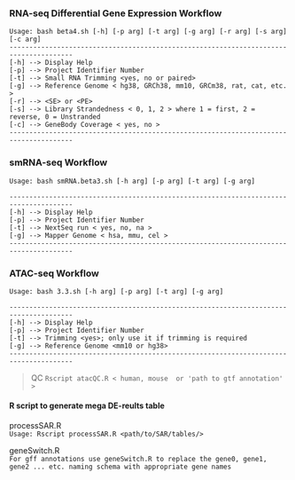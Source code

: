 ### RNA-seq Differential Gene Expression Workflow 

```
Usage: bash beta4.sh [-h] [-p arg] [-t arg] [-g arg] [-r arg] [-s arg] [-c arg] 
--------------------------------------------------------------------------------------
[-h] --> Display Help
[-p] --> Project Identifier Number
[-t] --> Small RNA Trimming <yes, no or paired>
[-g] --> Reference Genome < hg38, GRCh38, mm10, GRCm38, rat, cat, etc. >
[-r] --> <SE> or <PE> 
[-s] --> Library Strandedness < 0, 1, 2 > where 1 = first, 2 = reverse, 0 = Unstranded
[-c] --> GeneBody Coverage < yes, no > 
--------------------------------------------------------------------------------------
```
### smRNA-seq Workflow

```
Usage: bash smRNA.beta3.sh [-h arg] [-p arg] [-t arg] [-g arg]

--------------------------------------------------------------------------------------
[-h] --> Display Help 
[-p] --> Project Identifier Number 
[-t] --> NextSeq run < yes, no, na > 
[-g] --> Mapper Genome < hsa, mmu, cel > 
--------------------------------------------------------------------------------------
```
### ATAC-seq Workflow

```
Usage: bash 3.3.sh [-h arg] [-p arg] [-t arg] [-g arg]

--------------------------------------------------------------------------------------
[-h] --> Display Help
[-p] --> Project Identifier Number
[-t] --> Trimming <yes>; only use it if trimming is required
[-g] --> Reference Genome <mm10 or hg38>
--------------------------------------------------------------------------------------
``` 
> QC ```Rscript atacQC.R < human, mouse  or 'path to gtf annotation' >```


#### R script to generate mega DE-reults table
processSAR.R  
`Usage: Rscript processSAR.R <path/to/SAR/tables/>`

geneSwitch.R <br>
`For gff annotations use geneSwitch.R to replace the gene0, gene1, gene2 ... etc. naming schema with appropriate gene names`
